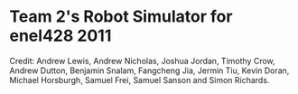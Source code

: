 # Team 2's Robot Simulator for enel428 2011

Credit: Andrew Lewis, Andrew Nicholas, Joshua Jordan, Timothy Crow, Andrew Dutton, Benjamin Snalam, Fangcheng Jia, Jermin Tiu, Kevin Doran, Michael Horsburgh, Samuel Frei, Samuel Sanson and Simon Richards.
